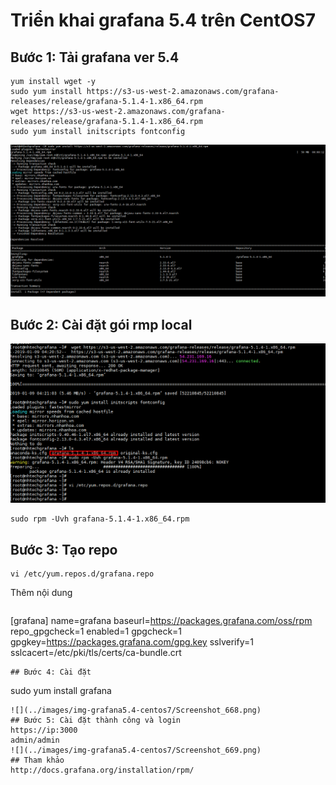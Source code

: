 # Triển khai grafana 5.4 trên CentOS7
## Bước 1: Tải grafana ver 5.4
```
yum install wget -y
sudo yum install https://s3-us-west-2.amazonaws.com/grafana-releases/release/grafana-5.1.4-1.x86_64.rpm
wget https://s3-us-west-2.amazonaws.com/grafana-releases/release/grafana-5.1.4-1.x86_64.rpm
sudo yum install initscripts fontconfig
```
![](../images/img-grafana5.4-centos7/Screenshot_666.png)
## Bước 2: Cài đặt gói rmp local
![](../images/img-grafana5.4-centos7/Screenshot_667.png)
```
sudo rpm -Uvh grafana-5.1.4-1.x86_64.rpm
```
## Bước 3: Tạo repo
```
vi /etc/yum.repos.d/grafana.repo
```
Thêm nội dung
```
```
[grafana]
name=grafana
baseurl=https://packages.grafana.com/oss/rpm
repo_gpgcheck=1
enabled=1
gpgcheck=1
gpgkey=https://packages.grafana.com/gpg.key
sslverify=1
sslcacert=/etc/pki/tls/certs/ca-bundle.crt
```
## Bước 4: Cài đặt
```
sudo yum install grafana
```
![](../images/img-grafana5.4-centos7/Screenshot_668.png)
## Bước 5: Cài đặt thành công và login
https://ip:3000
admin/admin
![](../images/img-grafana5.4-centos7/Screenshot_669.png)
## Tham khảo
http://docs.grafana.org/installation/rpm/